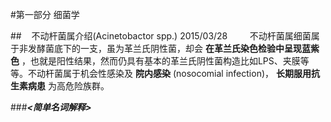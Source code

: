 #第一部分 细菌学

##&nbsp;&nbsp;&nbsp;&nbsp;不动杆菌属介绍(Acinetobactor spp.) 2015/03/28
&nbsp;&nbsp;&nbsp;&nbsp;&nbsp;&nbsp;&nbsp;&nbsp;不动杆菌属细菌属于非发酵菌底下的一支，虽为革兰氏阴性菌，却会 __在革兰氏染色检验中呈现蓝紫色__ ，也就是阳性结果，然而仍具有基本的革兰氏阴性菌构造比如LPS、夹膜等等。不动杆菌属于机会性感染及 __院内感染__ (nosocomial infection)， __长期服用抗生素病患__ 为高危险族群。

###___<简单名词解释>___
